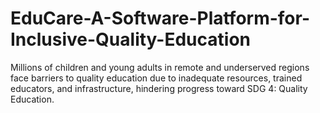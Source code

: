 # EduCare-A-Software-Platform-for-Inclusive-Quality-Education
Millions of children and young adults in remote and underserved regions face barriers to quality education due to inadequate resources, trained educators, and infrastructure, hindering progress toward SDG 4: Quality Education.
